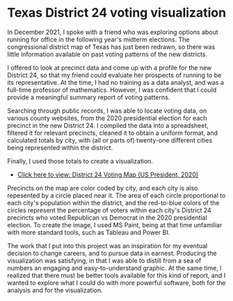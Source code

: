 # Texas District 24 voting visualization

In December 2021, I spoke with a friend who was exploring options about running for office in the following year's midterm elections. The congressional district map of Texas has just been redrawn, so there was little information available on past voting patterns of the new districts.

I offered to look at precinct data and come up with a profile for the new District 24, so that my friend could evaluate her prospects of running to be its representative. At the time, I had no training as a data analyst, and was a full-time professor of mathematics. However, I was confident that I could provide a meaningful summary report of voting patterns.

Searching through public records, I was able to locate voting data, on various county websites, from the 2020 presidential election for each precinct in the new District 24. I compiled the data into a spreadsheet, filtered it for relevant precincts, cleaned it to obtain a uniform format, and calculated totals by city, with (all or parts of) twenty-one different cities being represented within the district.

Finally, I used those totals to create a visualization.

* [Click here to view: District 24 Voting Map (US President, 2020)](/images/Texas_District_24.jpg)

Precincts on the map are color coded by city, and each city is also repesented by a circle placed near it. The area of each circle proportional to each city's population within the district, and the red-to-blue colors of the circles represent the percentage of voters within each city's District 24 precincts who voted Republican vs Democrat in the 2020 presidential election. To create the image, I used MS Paint, being at that time unfamiliar with more standard tools, such as Tableau and Power BI.

The work that I put into this project was an inspiration for my eventual decision to change careers, and to pursue data in earnest. Producing the visualization was satisfying, in that I was able to distill from a sea of numbers an engaging and easy-to-understand graphic. At the same time, I realized that there must be better tools available for this kind of report, and I wanted to explore what I could do with more powerful software, both for the analysis and for the visualization.
